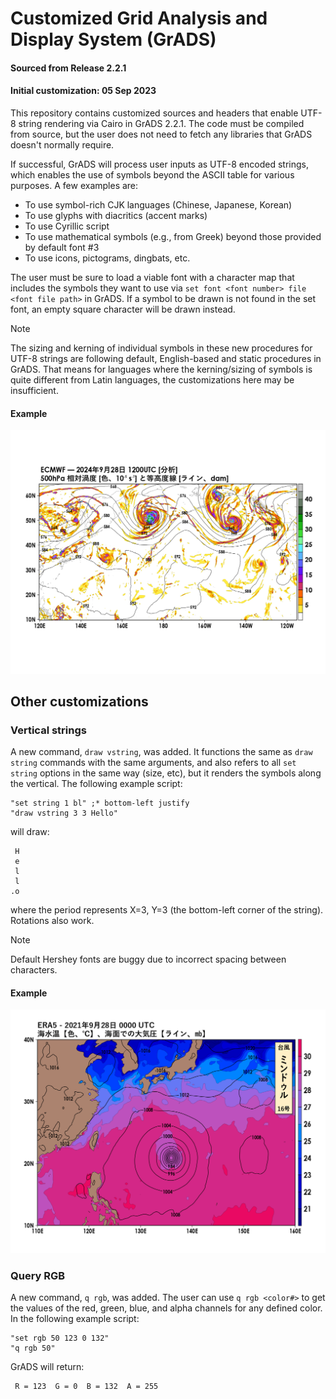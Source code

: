 # Customized Grid Analysis and Display System (GrADS)
#### Sourced from Release 2.2.1
#### Initial customization: 05 Sep 2023

This repository contains customized sources and headers that enable UTF-8
string rendering via Cairo in GrADS 2.2.1. 
The code must be compiled from source, but the user does 
not need to fetch any libraries that GrADS doesn't normally require.

If successful, GrADS will process user inputs as UTF-8 encoded strings, 
which enables the use of symbols beyond the ASCII table for various purposes. 
A few examples are:
- To use symbol-rich CJK languages (Chinese, Japanese, Korean)
- To use glyphs with diacritics (accent marks)
- To use Cyrillic script
- To use mathematical symbols (e.g., from Greek) beyond those provided by default font #3
- To use icons, pictograms, dingbats, etc.

The user must be sure to load a viable font with a character map 
that includes the symbols they want to use via `set font <font number> file <font file path>` 
in GrADS. If a symbol to be drawn is not found in the set font, an empty square character
will be drawn instead.

> [!NOTE]
> The sizing and kerning of individual symbols in these new procedures for UTF-8 strings are following default, English-based and static procedures in GrADS. That means for languages where the kerning/sizing of symbols is quite different from Latin languages, the customizations here may be insufficient.

#### Example
![an example](https://raw.githubusercontent.com/A-Kyle/GrADS-CJK/master/example/utf8_01.png)

## Other customizations

### Vertical strings

A new command, `draw vstring`, was added. It functions the same as `draw string`
commands with the same arguments, and also refers to all
`set string` options in the same way (size, etc), but it 
renders the symbols along the vertical. The following example script:

    "set string 1 bl" ;* bottom-left justify
    "draw vstring 3 3 Hello"

will draw:

     H
     e
     l
     l
    .o

where the period represents X=3, Y=3 (the bottom-left corner
of the string). Rotations also work. 

> [!NOTE]
> Default Hershey fonts are buggy due to incorrect spacing between characters.

#### Example
![an example](https://raw.githubusercontent.com/A-Kyle/GrADS-CJK/master/example/utf8_02.png)

### Query RGB

A new command, `q rgb`, was added. The user can use `q rgb <color#>` to
get the values of the red, green, blue, and alpha channels for any
defined color. In the following example script:

    "set rgb 50 123 0 132"
    "q rgb 50"

GrADS will return:

     R = 123  G = 0  B = 132  A = 255

